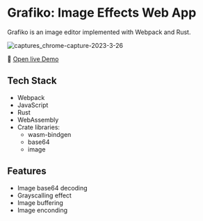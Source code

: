 # Grafiko: Image Effects Web App

Grafiko is an image editor implemented with Webpack and Rust.

![captures_chrome-capture-2023-3-26](https://user-images.githubusercontent.com/42308135/234749076-9a4c95bd-d711-406f-a2bc-c6148b278cad.png)


🔗 [Open live Demo](https://grafiko-image-effects-webpack-js-rust-qcnrjhrjs-javigong.vercel.app/)

## Tech Stack

- Webpack
- JavaScript
- Rust
- WebAssembly
- Crate libraries:
  - wasm-bindgen
  - base64
  - image

## Features

- Image base64 decoding
- Grayscalling effect
- Image buffering
- Image enconding
